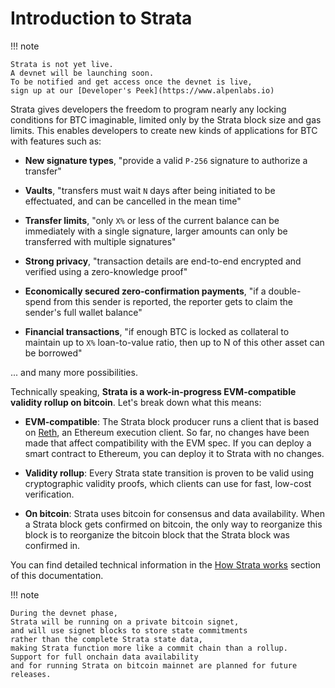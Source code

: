 # Introduction to Strata

!!! note

    Strata is not yet live.
    A devnet will be launching soon.
    To be notified and get access once the devnet is live,
    sign up at our [Developer's Peek](https://www.alpenlabs.io)

Strata gives developers the freedom to program nearly
any locking conditions for BTC imaginable,
limited only by the Strata block size and gas limits.
This enables developers to create new kinds of applications for BTC
with features such as:

- **New signature types**, "provide a valid `P-256` signature to authorize a transfer"

- **Vaults**, "transfers must wait `N` days after being initiated to be effectuated,
  and can be cancelled in the mean time"

- **Transfer limits**, "only `X%` or less of the current balance
  can be immediately with a single signature,
  larger amounts can only be transferred with multiple signatures"

- **Strong privacy**, "transaction details are end-to-end encrypted
  and verified using a zero-knowledge proof"

- **Economically secured zero-confirmation payments**,
  "if a double-spend from this sender is reported,
  the reporter gets to claim the sender's full wallet balance"

- **Financial transactions**,
  "if enough BTC is locked as collateral to maintain up
  to `X%` loan-to-value ratio,
  then up to N of this other asset can be borrowed"

... and many more possibilities.

Technically speaking,
**Strata is a work-in-progress EVM-compatible validity rollup on bitcoin**.
Let's break down what this means:

- **EVM-compatible**: The Strata block producer runs a client that is based on
  [Reth](https://github.com/paradigmxyz/reth),
  an Ethereum execution client.
  So far, no changes have been made that affect compatibility with the EVM spec.
  If you can deploy a smart contract to Ethereum,
  you can deploy it to Strata with no changes.

- **Validity rollup**: Every Strata state transition is proven to
  be valid using cryptographic validity proofs,
  which clients can use for fast, low-cost verification.

- **On bitcoin**: Strata uses bitcoin for consensus and data availability.
  When a Strata block gets confirmed on bitcoin,
  the only way to reorganize this block is to reorganize
  the bitcoin block that the Strata block was confirmed in.

You can find detailed technical information in the
[How Strata works](technical/specs.md)
section of this documentation.

!!! note

    During the devnet phase,
    Strata will be running on a private bitcoin signet,
    and will use signet blocks to store state commitments
    rather than the complete Strata state data,
    making Strata function more like a commit chain than a rollup.
    Support for full onchain data availability
    and for running Strata on bitcoin mainnet are planned for future releases.

